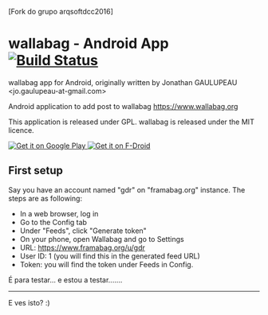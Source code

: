 [Fork do grupo arqsoftdcc2016]


# wallabag - Android App [![Build Status](https://travis-ci.org/wallabag/android-app.svg?branch=dev)](https://travis-ci.org/wallabag/android-app)

wallabag app for Android, originally written by Jonathan GAULUPEAU <jo.gaulupeau-at-gmail.com>

Android application to add post to wallabag <https://www.wallabag.org>

This application is released under GPL. wallabag is released under the MIT licence.

<a href="https://play.google.com/store/apps/details?id=fr.gaulupeau.apps.InThePoche">
  <img alt="Get it on Google Play"
       src="https://cloud.githubusercontent.com/assets/16354543/11904684/0667026e-a5c2-11e5-9f53-4614cc53e01f.png" />
</a>
<a href="https://f-droid.org/repository/browse/?fdid=fr.gaulupeau.apps.InThePoche">
  <img alt="Get it on F-Droid"
       src="https://cloud.githubusercontent.com/assets/12447257/8024903/ce8dca32-0d44-11e5-95b0-e97d1d027351.png" />
</a>


## First setup

Say you have an account named "gdr" on "framabag.org" instance. The steps are as following:

* In a web browser, log in
* Go to the Config tab
* Under "Feeds", click "Generate token"
* On your phone, open Wallabag and go to Settings
* URL: https://www.framabag.org/u/gdr
* User ID: 1 (you will find this in the generated feed URL)
* Token: you will find the token under Feeds in Config.


É para testar...
e estou a testar.......

----
E ves isto? :)
